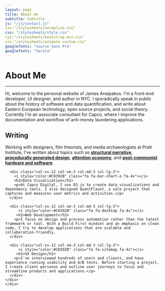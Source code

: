 ```yaml
---
layout: page
title: About me
subtitle: Subtitle
js: "/js/contact.js"
css:"/stylesheets/normalize.css"
css: "/stylesheets/style.css"
css:"/stylesheets/bootstrap.min.css"
css:"/stylesheets/animate-custom.css"
googlefonts: "Source Sans Pro"
googlefonts: "Varela"
---
```


 <div class="page-section short" id="about" name="about">
    <div class="container">
      <h1>About Me</h1>
      <hr>
    <div class="row">
      <div class="col-md-offset-1 col-md-10">
        <div class="section-heading">
        <p>Hi, welcome to the personal website of James Anaipakos. I'm a front-end developer, UI designer, and author in NYC. I sporadically speak in public about the history of software and data quantification, and write about Eastern European technology, open source projects, and social theory. Currently I'm an associate consultant for Capco, where I improve the documentation and workflow of anti-money laundering applications.</p>
        </div>
      </div>
    </div>
    <div class="row">
      <div class="col-xs-12 col-sm-3 col-md-3 col-lg-3">
          <i style="color:#C0392B" class="fa fa-book fa-4x"></i>
         <h2>Writing</h2>
        <p>Working with designers, film theorists, and media archaeologists at Pratt Institute, I've written about topics such as <strong><a alt="narrative" href="http://jamesanaipakos.com/structuralnarrative" class="paper" title="Structural Narrative">structural narrative</a></strong>, <strong><a alt="collaboration" href="http://jamesanaipakos.com/collaborativetools" class="paper" title="Collaborative Tools">procedurally generated design</a></strong>, <strong><a alt="attention economy" href="http://jamesanaipakos.com/attentioneconomy" class="paper" title="Attention Economy">attention economy</a></strong>, and <strong><a alt="cee" href="http://sched.co/2AhK" class="paper" title="CEE Technology" >post-communist hardeare and software</a></strong>. </p>
      </div>

      <div class="col-xs-12 col-sm-3 col-md-3 col-lg-3">
        <i style="color:#C0392B" class="fa fa-bar-chart-o fa-4x"></i>
        <h2>Data Visualization</h2>
        <p>At Capco Digital, I use D3.js to create data visualizations and dependency tools. I also designed QuantFlaunt, a solo project that captures and measures user metrics and activities.</p>
      </div>

      <div class="col-xs-12 col-sm-3 col-md-3 col-lg-3">
          <i style="color:#C0392B" class="fa fa-desktop fa-4x"></i>
         <h2>Web Development</h2>
        <p>I focus on design and process automation rather than the latest framework or tool. With a Build First mindset and an emphasis on clean code, I try to develop applications that are scalable and collaboration-friendly.
      </div>

      <div class="col-xs-12 col-sm-3 col-md-3 col-lg-3">
          <i style="color:#C0392B" class="fa fa-sitemap fa-4x"></i>
         <h2>UX Design</h2>
        <p>I've interviewed hundreds of users and clients, and have experience running usability and A/B tests. Before starting a project, I create client personas and outline user journeys to focus and streamline products and applications.</p>
      </div>
    </div>
    </div>
  </div>

